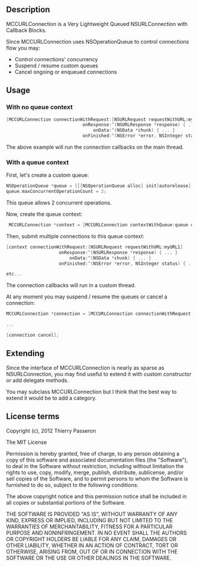 ## Description

MCCURLConnection is a Very Lightweight Queued NSURLConnection with Callback Blocks.

Since MCCURLConnection uses NSOperationQueue to control connections flow you may:

* Control connections' concurrency
* Suspend / resume custom queues
* Cancel ongoing or enqueued connections

## Usage

### With no queue context

```objective-c
[MCCURLConnection connectionWithRequest:[NSURLRequest requestWithURL:myURL]
                             onResponse:^(NSURLResponse *response) { ... }
                                 onData:^(NSData *chunk) { ... }
                             onFinished:^(NSError *error, NSInteger status) { ... }];
```

The above example will run the connection callbacks on the main thread.

### With a queue context

First, let's create a custom queue:

```objective-c
NSOperationQueue *queue = [[[NSOperationQueue alloc] init]autorelease];
queue.maxConcurrentOperationCount = 2;
```

This queue allows 2 concurrent operations.

Now, create the queue context:

```objective-c
 MCCURLConnection *context = [MCCURLConnection contextWithQueue:queue onRequest:nil];
```

Then, submit multiple connections to this queue context:

```objective-c
[context connectionWithRequest:[NSURLRequest requestWithURL:myURL1]
                    onResponse:^(NSURLResponse *response) { ... }
                        onData:^(NSData *chunk) { ... }
                    onFinished:^(NSError *error, NSInteger status) { ... }];

etc...
```

The connection callbacks will run in a custom thread.

At any moment you may suspend / resume the queues or cancel a connection:

```objective-c
MCCURLConnection *connection = [MCCURLConnection connectionWithRequest:[NSURLRequest requestWithURL:myURL1] onResponse:nil onData:nil onFinished:nil];

...

[connection cancel];
```

## Extending

Since the interface of MCCURLConnection is nearly as sparse as NSURLConnection, you may find useful to extend it with custom constructor or add delegate methods. 

You may subclass MCCURLConnection but I think that the best way to extend it would be to add a category.


## License terms

Copyright (c), 2012 Thierry Passeron

The MIT License

Permission is hereby granted, free of charge, to any person obtaining a copy of this software and associated documentation files (the "Software"), to deal in the Software without restriction, including without limitation the rights to use, copy, modify, merge, publish, distribute, sublicense, and/or sell copies of the Software, and to permit persons to whom the Software is furnished to do so, subject to the following conditions:

The above copyright notice and this permission notice shall be included in all copies or substantial portions of the Software.

THE SOFTWARE IS PROVIDED "AS IS", WITHOUT WARRANTY OF ANY KIND, EXPRESS OR IMPLIED, INCLUDING BUT NOT LIMITED TO THE WARRANTIES OF MERCHANTABILITY, FITNESS FOR A PARTICULAR PURPOSE AND NONINFRINGEMENT. IN NO EVENT SHALL THE AUTHORS OR COPYRIGHT HOLDERS BE LIABLE FOR ANY CLAIM, DAMAGES OR OTHER LIABILITY, WHETHER IN AN ACTION OF CONTRACT, TORT OR OTHERWISE, ARISING FROM, OUT OF OR IN CONNECTION WITH THE SOFTWARE OR THE USE OR OTHER DEALINGS IN THE SOFTWARE.
